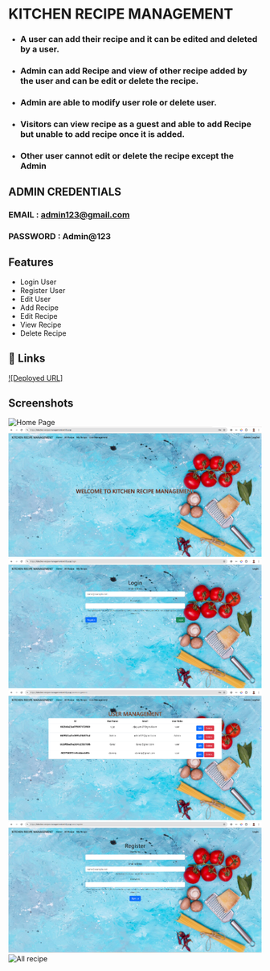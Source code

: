 
# KITCHEN RECIPE MANAGEMENT

- ### A user can add their recipe and it can be edited and deleted by a user.
- ### Admin can add Recipe and view of other recipe added by the user and can be edit or delete the recipe.
- ### Admin are able to modify user role or delete user.
- ### Visitors can view recipe as a guest and able to add Recipe but unable to add recipe once it is added.
- ### Other user cannot edit or delete the recipe except the Admin

## ADMIN CREDENTIALS
   ### EMAIL    : admin123@gmail.com
   ### PASSWORD : Admin@123

## Features

- Login User
- Register User
- Edit User
- Add Recipe
- Edit Recipe
- View Recipe
- Delete Recipe


## 🔗 Links
[![Deployed URL]](https://kitechen-recipe-management.netlify.app/)



## Screenshots

![Home Page](./public/HomePage.png)
![Home Page 1](./public/HomePage1.png)
![Login page](./public/LoginPage.png)
![User Management](./public/UserManagement.png)
![Register page](./public/registerpage.png)
![All recipe](./public/Allrecipe.png)
